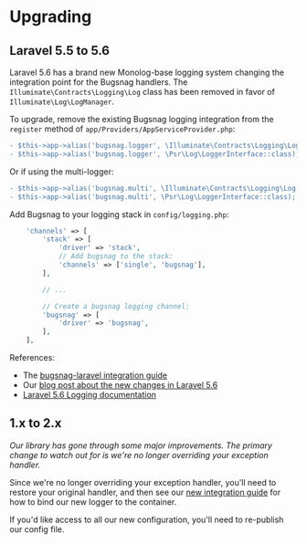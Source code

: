 Upgrading
=========


## Laravel 5.5 to 5.6

Laravel 5.6 has a brand new Monolog-base logging system changing the integration
point for the Bugsnag handlers. The `Illuminate\Contracts\Logging\Log` class has
been removed in favor of `Illuminate\Log\LogManager`.

To upgrade, remove the existing Bugsnag logging integration from the `register`
method of `app/Providers/AppServiceProvider.php`:

```diff
- $this->app->alias('bugsnag.logger', \Illuminate\Contracts\Logging\Log::class);
- $this->app->alias('bugsnag.logger', \Psr\Log\LoggerInterface::class);
```

Or if using the multi-logger:

```diff
- $this->app->alias('bugsnag.multi', \Illuminate\Contracts\Logging\Log::class);
- $this->app->alias('bugsnag.multi', \Psr\Log\LoggerInterface::class);
```


Add Bugsnag to your logging stack in `config/logging.php`:

```php
    'channels' => [
        'stack' => [
            'driver' => 'stack',
            // Add bugsnag to the stack:
            'channels' => ['single', 'bugsnag'],
        ],

        // ...

        // Create a bugsnag logging channel:
        'bugsnag' => [
            'driver' => 'bugsnag',
        ],
    ],
```

References:
* The [bugsnag-laravel integration guide](https://docs.bugsnag.com/platforms/php/laravel/)
* Our [blog post about the new changes in Laravel 5.6](https://blog.bugsnag.com/laravel-5-6/)
* [Laravel 5.6 Logging documentation](https://laravel.com/docs/5.6/logging)


## 1.x to 2.x

*Our library has gone through some major improvements. The primary change to watch out for is we're no longer overriding your exception handler.*

Since we're no longer overriding your exception handler, you'll need to restore your original handler, and then see our [new integration guide](http://docs.bugsnag.com/platforms/php/laravel/) for how to bind our new logger to the container.

If you'd like access to all our new configuration, you'll need to re-publish our config file.
